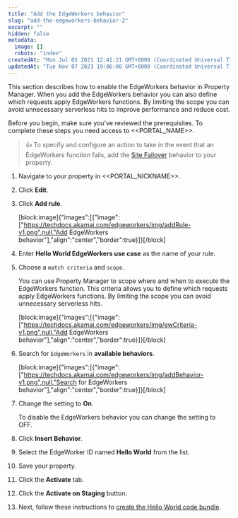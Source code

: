 ```yaml
---
title: "Add the EdgeWorkers behavior"
slug: "add-the-edgeworkers-behavior-2"
excerpt: ""
hidden: false
metadata: 
  image: []
  robots: "index"
createdAt: "Mon Jul 05 2021 12:41:21 GMT+0000 (Coordinated Universal Time)"
updatedAt: "Tue Nov 07 2023 19:06:00 GMT+0000 (Coordinated Universal Time)"
---
```

This section describes how to enable the EdgeWorkers behavior in Property Manager. When you add the EdgeWorkers behavior you can also define which requests apply EdgeWorkers functions. By limiting the scope you can avoid unnecessary serverless hits to improve performance and reduce cost.

Before you begin, make sure you've reviewed the prerequisites. To complete these steps you need access to <<PORTAL_NAME>>.

> 👍 To specify and configure an action to take in the event that an EdgeWorkers function fails, add the [Site Failover](doc:site-failover) behavior to your property.

1. Navigate to your property in <<PORTAL_NICKNAME>>.

2. Click **Edit**.

3. Click **Add rule**.

   [block:image]{"images":[{"image":["https://techdocs.akamai.com/edgeworkers/img/addRule-v1.png",null,"Add EdgeWorkers behavior"],"align":"center","border":true}]}[/block]

4. Enter **Hello World EdgeWorkers use case** as the name of your rule.

5. Choose a `match criteria` and `scope`.

   You can use Property Manager to scope where and when to execute the EdgeWorkers function. This criteria allows you to define which requests apply EdgeWorkers functions. By limiting the scope you can avoid unnecessary serverless hits.

   [block:image]{"images":[{"image":["https://techdocs.akamai.com/edgeworkers/img/ewCriteria-v1.png",null,"Add EdgeWorkers behavior"],"align":"center","border":true}]}[/block]

6. Search for `EdgeWorkers` in **available behaviors**.

   [block:image]{"images":[{"image":["https://techdocs.akamai.com/edgeworkers/img/addBehavior-v1.png",null,"Search for EdgeWorkers behavior"],"align":"center","border":true}]}[/block]

7. Change the setting to **On**.

   To disable the EdgeWorkers behavior you can change the setting to OFF. 

8. Click **Insert Behavior**.

9. Select the EdgeWorker ID named **Hello World** from the list.

10. Save your property.

11. Click the **Activate** tab.

12. Click the **Activate on Staging** button.

13. Next, follow these instructions to [create the Hello World code bundle](doc:create-the-hello-world-code-bundle-2).
